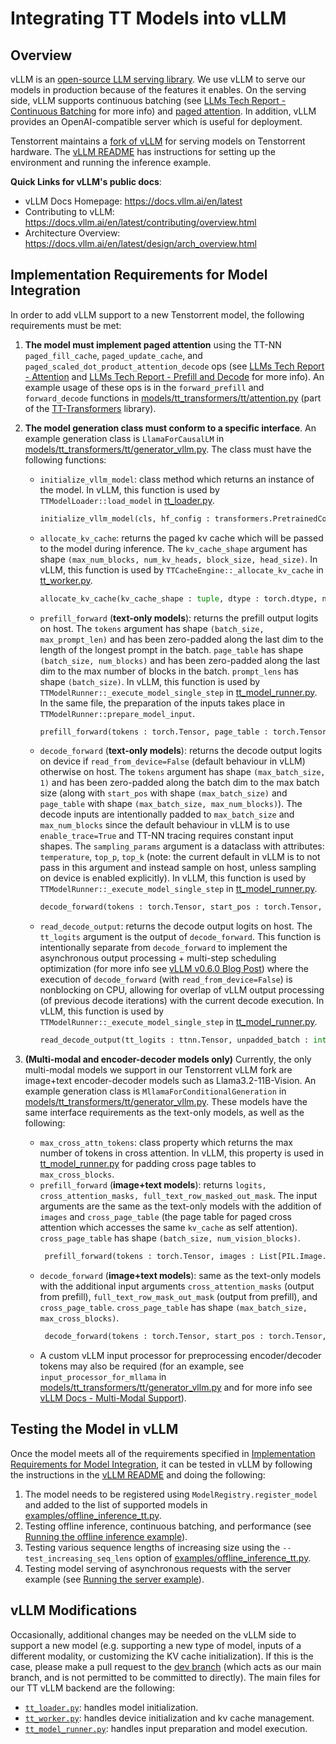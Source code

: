 # Integrating TT Models into vLLM

## Overview
vLLM is an [open-source LLM serving library](https://github.com/vllm-project/vllm). We use vLLM to serve our models in production because of the features it enables. On the serving side, vLLM supports continuous batching (see [LLMs Tech Report - Continuous Batching](./llms.md#34-continuous-batching) for more info) and [paged attention](https://arxiv.org/pdf/2309.06180). In addition, vLLM provides an OpenAI-compatible server which is useful for deployment.

Tenstorrent maintains a [fork of vLLM](https://github.com/tenstorrent/vllm/tree/dev) for serving models on Tenstorrent hardware. The [vLLM README](https://github.com/tenstorrent/vllm/tree/dev/tt_metal/README.md) has instructions for setting up the environment and running the inference example.

**Quick Links for vLLM's public docs**:
- vLLM Docs Homepage: https://docs.vllm.ai/en/latest
- Contributing to vLLM: https://docs.vllm.ai/en/latest/contributing/overview.html
- Architecture Overview: https://docs.vllm.ai/en/latest/design/arch_overview.html

## Implementation Requirements for Model Integration
In order to add vLLM support to a new Tenstorrent model, the following requirements must be met:

1. **The model must implement paged attention** using the TT-NN `paged_fill_cache`, `paged_update_cache`, and `paged_scaled_dot_product_attention_decode` ops (see [LLMs Tech Report - Attention](./llms.md#24-attention) and [LLMs Tech Report - Prefill and Decode](./llms.md#32-prefill-and-decode) for more info). An example usage of these ops is in the `forward_prefill` and `forward_decode` functions in [models/tt_transformers/tt/attention.py](https://github.com/tenstorrent/tt-metal/blob/main/models/tt_transformers/tt/attention.py) (part of the [TT-Transformers](https://github.com/tenstorrent/tt-metal/tree/main/models/tt_transformers) library).

2. **The model generation class must conform to a specific interface**. An example generation class is `LlamaForCausalLM` in [models/tt_transformers/tt/generator_vllm.py](https://github.com/tenstorrent/tt-metal/blob/main/models/tt_transformers/tt/generator_vllm.py). The class must have the following functions:
    - `initialize_vllm_model`: class method which returns an instance of the model. In vLLM, this function is used by `TTModelLoader::load_model` in [tt_loader.py](https://github.com/tenstorrent/vllm/blob/dev/vllm/model_executor/model_loader/tt_loader.py).
      ```python
      initialize_vllm_model(cls, hf_config : transformers.PretrainedConfig, mesh_device : ttnn.MeshDevice, max_batch_size : int)
      ```
    - `allocate_kv_cache`: returns the paged kv cache which will be passed to the model during inference. The `kv_cache_shape` argument has shape `(max_num_blocks, num_kv_heads, block_size, head_size)`. In vLLM, this function is used by `TTCacheEngine::_allocate_kv_cache` in [tt_worker.py](https://github.com/tenstorrent/vllm/blob/dev/vllm/worker/tt_worker.py).
      ```python
      allocate_kv_cache(kv_cache_shape : tuple, dtype : torch.dtype, num_layers : int)
      ```
    - `prefill_forward` (**text-only models**): returns the prefill output logits on host. The `tokens` argument has shape `(batch_size, max_prompt_len)` and has been zero-padded along the last dim to the length of the longest prompt in the batch. `page_table` has shape `(batch_size, num_blocks)` and has been zero-padded along the last dim to the max number of blocks in the batch. `prompt_lens` has shape `(batch_size)`. In vLLM, this function is used by `TTModelRunner::_execute_model_single_step` in [tt_model_runner.py](https://github.com/tenstorrent/vllm/blob/dev/vllm/worker/tt_model_runner.py). In the same file, the preparation of the inputs takes place in `TTModelRunner::prepare_model_input`.
      ```python
      prefill_forward(tokens : torch.Tensor, page_table : torch.Tensor, kv_cache : list, prompt_lens : torch.Tensor)
      ```
    - `decode_forward` (**text-only models**): returns the decode output logits on device if `read_from_device=False` (default behaviour in vLLM) otherwise on host. The `tokens` argument has shape `(max_batch_size, 1)` and has been zero-padded along the batch dim to the max batch size (along with `start_pos` with shape `(max_batch_size)` and `page_table` with shape `(max_batch_size, max_num_blocks)`). The decode inputs are intentionally padded to `max_batch_size` and `max_num_blocks` since the default behaviour in vLLM is to use `enable_trace=True` and TT-NN tracing requires constant input shapes. The `sampling_params` argument is a dataclass with attributes: `temperature`, `top_p`, `top_k` (note: the current default in vLLM is to not pass in this argument and instead sample on host, unless sampling on device is enabled explicitly). In vLLM, this function is used by `TTModelRunner::_execute_model_single_step` in [tt_model_runner.py](https://github.com/tenstorrent/vllm/blob/dev/vllm/worker/tt_model_runner.py).
      ```python
      decode_forward(tokens : torch.Tensor, start_pos : torch.Tensor, page_table : torch.Tensor, kv_cache : list, enable_trace : bool, read_from_device : bool, sampling_params : TTSamplingParams)
      ```
    - `read_decode_output`: returns the decode output logits on host. The `tt_logits` argument is the output of `decode_forward`. This function is intentionally separate from `decode_forward` to implement the asynchronous output processing + multi-step scheduling optimization (for more info see [vLLM v0.6.0 Blog Post](https://blog.vllm.ai/2024/09/05/perf-update.html)) where the execution of `decode_forward` (with `read_from_device=False`) is nonblocking on CPU, allowing for overlap of vLLM output processing (of previous decode iterations) with the current decode execution. In vLLM, this function is used by `TTModelRunner::_execute_model_single_step` in [tt_model_runner.py](https://github.com/tenstorrent/vllm/blob/dev/vllm/worker/tt_model_runner.py).
      ```python
      read_decode_output(tt_logits : ttnn.Tensor, unpadded_batch : int)
      ```
3. **(Multi-modal and encoder-decoder models only)** Currently, the only multi-modal models we support in our Tenstorrent vLLM fork are image+text encoder-decoder models such as Llama3.2-11B-Vision. An example generation class is `MllamaForConditionalGeneration` in [models/tt_transformers/tt/generator_vllm.py](https://github.com/tenstorrent/tt-metal/blob/main/models/tt_transformers/tt/generator_vllm.py). These models have the same interface requirements as the text-only models, as well as the following:
   - `max_cross_attn_tokens`: class property which returns the max number of tokens in cross attention. In vLLM, this property is used in [tt_model_runner.py](https://github.com/tenstorrent/vllm/blob/dev/vllm/worker/tt_model_runner.py) for padding cross page tables to `max_cross_blocks`.
   - `prefill_forward` (**image+text models**): returns `logits, cross_attention_masks, full_text_row_masked_out_mask`. The input arguments are the same as the text-only models with the addition of `images` and `cross_page_table` (the page table for paged cross attention which accesses the same `kv_cache` as self attention). `cross_page_table` has shape `(batch_size, num_vision_blocks)`.
     ```python
      prefill_forward(tokens : torch.Tensor, images : List[PIL.Image.Image], page_table : torch.Tensor, kv_cache : list, prompt_lens : torch.Tensor, cross_page_table: torch.Tensor)
      ```
   - `decode_forward` (**image+text models**): same as the text-only models with the additional input arguments `cross_attention_masks` (output from prefill), `full_text_row_mask_out_mask` (output from prefill), and `cross_page_table`. `cross_page_table` has shape `(max_batch_size, max_cross_blocks)`.
     ```python
      decode_forward(tokens : torch.Tensor, start_pos : torch.Tensor, cross_attention_masks : list, full_text_row_masked_out_mask : list, page_table : torch.Tensor, kv_cache : list, cross_page_table : torch.Tensor, enable_trace : bool, read_from_device : bool, sampling_params : TTSamplingParams)
      ```
   - A custom vLLM input processor for preprocessing encoder/decoder tokens may also be required (for an example, see `input_processor_for_mllama` in [models/tt_transformers/tt/generator_vllm.py](https://github.com/tenstorrent/tt-metal/blob/main/models/tt_transformers/tt/generator_vllm.py) and for more info see [vLLM Docs - Multi-Modal Support](https://docs.vllm.ai/en/latest/contributing/model/multimodal.html)).

## Testing the Model in vLLM
Once the model meets all of the requirements specified in [Implementation Requirements for Model Integration](#implementation-requirements-for-model-integration), it can be tested in vLLM by following the instructions in the [vLLM README](https://github.com/tenstorrent/vllm/tree/dev/tt_metal/README.md) and doing the following:
1. The model needs to be registered using `ModelRegistry.register_model` and added to the list of supported models in [examples/offline_inference_tt.py](https://github.com/tenstorrent/vllm/blob/dev/examples/offline_inference_tt.py).
2. Testing offline inference, continuous batching, and performance (see [Running the offline inference example](https://github.com/tenstorrent/vllm/blob/dev/tt_metal/README.md#running-the-offline-inference-example)).
3. Testing various sequence lengths of increasing size using the `--test_increasing_seq_lens` option of [examples/offline_inference_tt.py](https://github.com/tenstorrent/vllm/blob/dev/examples/offline_inference_tt.py).
4. Testing model serving of asynchronous requests with the server example (see [Running the server example](https://github.com/tenstorrent/vllm/blob/dev/tt_metal/README.md#running-the-server-example)).

## vLLM Modifications
Occasionally, additional changes may be needed on the vLLM side to support a new model (e.g. supporting a new type of model, inputs of a different modality, or customizing the KV cache initialization). If this is the case, please make a pull request to the [dev branch](https://github.com/tenstorrent/vllm/tree/dev) (which acts as our main branch, and is not permitted to be committed to directly). The main files for our TT vLLM backend are the following:
- [`tt_loader.py`](https://github.com/tenstorrent/vllm/blob/dev/vllm/model_executor/model_loader/tt_loader.py): handles model initialization.
- [`tt_worker.py`](https://github.com/tenstorrent/vllm/blob/dev/vllm/worker/tt_worker.py): handles device initialization and kv cache management.
- [`tt_model_runner.py`](https://github.com/tenstorrent/vllm/blob/dev/vllm/worker/tt_model_runner.py): handles input preparation and model execution.

